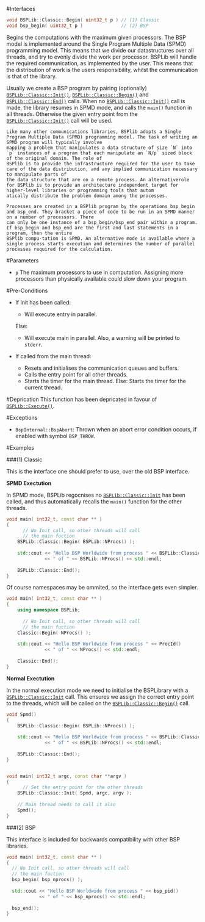 #Interfaces

```cpp
void BSPLib::Classic::Begin( uint32_t p ) // (1) Classic
void bsp_begin( uint32_t p )              // (2) BSP
```

Begins the computations with the maximum given processors. The BSP model is implemented around the 
Single Program Multiple Data (SPMD) programming model. This means that we divide our datastructures 
over all threads, and try to evenly divide the work per processor. BSPLib will handle the required 
communication, as implemented by the user. This means that the distribution of work
is the users responsibility, whilst the communication is that of the library.

Usually we create a BSP program by pairing (optionally) [`BSPLib::Classic::Init()`](init.md), [`BSPLib::Classic::Begin()`](begin.md) 
and [`BSPLib::Classic::End()`](end.md) calls. When no [`BSPLib::Classic::Init()`](init.md) call is made, the library resumes in 
SPMD mode, and calls the `main()` function in all threads. Otherwise the given entry point from the
[`BSPLib::Classic::Init()`](init.md) call will be used.

```spec
Like many other communications libraries, BSPlib adopts a Single Program Multiple Data (SPMD) programming model. The task of writing an SPMD program will typically involve
mapping a problem that manipulates a data structure of size `N` into `p` instances of a program that each manipulate an `N/p` sized block of the original domain. The role of
BSPlib is to provide the infrastructure required for the user to take care of the data distribution, and any implied communication necessary to manipulate parts of
the data structure that are on a remote process. An alternativerole for BSPlib is to provide an architecture independent target for higher-level libraries or programming tools that autom
atically distribute the problem domain among the processes.

Processes are created in a BSPlib program by the operations bsp_begin and bsp_end. They bracket a piece of code to be run in an SPMD manner on a number of processors. There
can only be one instance of a bsp_begin/bsp_end pair within a program. If bsp_begin and bsp_end are the first and last statements in a program, then the entire
BSPlib compu-tation is SPMD. An alternative mode is available where a single process starts execution and determines the number of parallel processes required for the calculation.
```
	 
#Parameters

* `p` The maximum processors to use in computation. Assigning more processors than 
      physically available could slow down your program.

#Pre-Conditions

 * If Init has been called: 
	 * Will execute entry in parallel.
  	
	Else: 
 	  
	 * Will execute main in parallel. Also, a warning will be printed to `stderr`.
		 
 * If called from the main thread:
 
	* Resets and initialises the communication queues and buffers.
	* Calls the entry point for all other threads.
	* Starts the timer for the main thread.
   Else:
     Starts the timer for the current thread.

#Deprication
This function has been depricated in favour of [`BSPLib::Execute()`](execute.md).

#Exceptions

* `BspInternal::BspAbort`: 
  Thrown when an abort error condition occurs, if enabled with symbol `BSP_THROW`.
  
#Examples

###(1) Classic

This is the interface one should prefer to use, over the old BSP interface.

**SPMD Exectution**

In SPMD mode, BSPLib regocnises no [`BSPLib::Classic::Init`](init.md) has been called,
and thus automatically recalls the `main()` function for the other threads.

```cpp
void main( int32_t, const char ** )
{
	  // No Init call, so other threads will call
	  // the main fuction
    BSPLib::Classic::Begin( BSPLib::NProcs() );
    
    std::cout << "Hello BSP Worldwide from process " << BSPLib::Classic::ProcId() 
              << " of " << BSPLib::NProcs() << std::endl;
    
    BSPLib::Classic::End();
}
```

Of course namespaces may be ommited, so the interface gets even simpler.

```cpp
void main( int32_t, const char ** )
{
    using namespace BSPLib;
    
	  // No Init call, so other threads will call
	  // the main fuction
    Classic::Begin( NProcs() );
    
    std::cout << "Hello BSP Worldwide from process " << ProcId() 
              << " of " << NProcs() << std::endl;
    
    Classic::End();
}
```

**Normal Exectution**

In the normal execution mode we need to initialise the BSPLibrary with a [`BSPLib::Classic::Init`](init.md) call.
This ensures we assign the correct entry point to the threads, which will be called on the
[`BSPLib::Classic::Begin()`](begin.md) call.

```cpp
void Spmd()
{  
    BSPLib::Classic::Begin( BSPLib::NProcs() );
    
    std::cout << "Hello BSP Worldwide from process " << BSPLib::Classic::ProcId() 
              << " of " << BSPLib::NProcs() << std::endl;
              
    BSPLib::Classic::End();
}


void main( int32_t argc, const char **argv )
{
	  // Set the entry point for the other threads
    BSPLib::Classic::Init( Spmd, argc, argv );
	
    // Main thread needs to call it also
    Spmd();
}
```

###(2) BSP

This interface is included for backwards compatibility with other BSP libraries.

```cpp
void main( int32_t, const char ** )
{
  // No Init call, so other threads will call
  // the main fuction
  bsp_begin( bsp_nprocs() );
  
  std::cout << "Hello BSP Worldwide from process " << bsp_pid() 
            << " of " << bsp_nprocs() << std::endl;
  
  bsp_end();
}
```